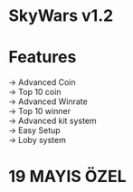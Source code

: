 # SkyWars v1.2

# Features
-> Advanced Coin<br>
-> Top 10 coin<br>
-> Advanced Winrate<br>
-> Top 10 winner<br>
-> Advanced kit system<br>
-> Easy Setup<br>
-> Loby system

# 19 MAYIS ÖZEL
